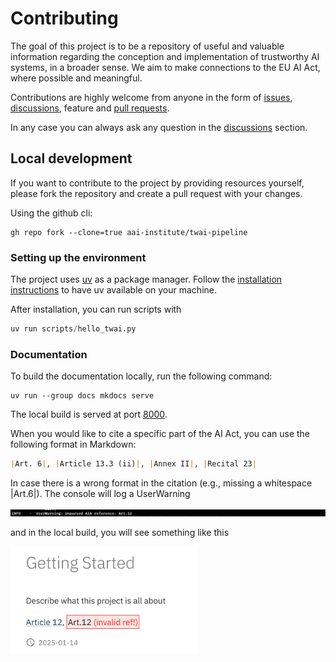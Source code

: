 # Contributing

The goal of this project is to be a repository of useful and valuable information
regarding the conception and implementation of trustworthy AI systems, in a broader sense.
We aim to make connections to the EU AI Act, where possible and meaningful.

Contributions are highly welcome from anyone in the form of [issues](https://github.com/aai-institute/twai-pipeline/issues), [discussions](https://github.com/aai-institute/twai-pipeline/discussions), feature and [pull requests](https://github.com/aai-institute/twai-pipeline/pulls).

In any case you can always ask any question in the
[discussions](https://github.com/aai-institute/twai-pipeline/discussions) section.


## Local development

If you want to contribute to the project by providing resources yourself,
please fork the repository and create a pull request with your changes.

Using the github cli:
```
gh repo fork --clone=true aai-institute/twai-pipeline
```

### Setting up the environment

The project uses [uv](https://github.com/astral-sh/uv) as a package
manager. Follow the [installation instructions](https://docs.astral.sh/uv/getting-started/installation/) to have uv available on your machine.

After installation, you can run scripts with
```python
uv run scripts/hello_twai.py
```

### Documentation

To build the documentation locally, run the following command:
```
uv run --group docs mkdocs serve
```
The local build is served at port [8000](http://127.0.0.1:8000/).

When you would like to cite a specific part of the AI Act, you can use the 
following format in Markdown:

```md
|Art. 6|, |Article 13.3 (ii)|, |Annex II|, |Recital 23|
```

In case there is a wrong format in the citation 
(e.g., missing a whitespace |Art.6|). The console will log a UserWarning

![ai_act_cite_user_warning.png](docs/assets/ai_act_cite_user_warning.png)

and in the local build, you will see something like this

<img src="docs/assets/ai_act_cite_user_warning_build.png" alt="drawing" width="300"/>




